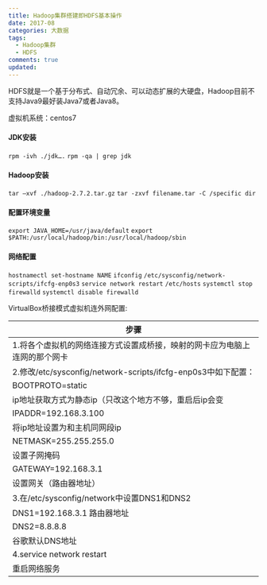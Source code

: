 ```yaml
---
title: Hadoop集群搭建即HDFS基本操作
date: 2017-08
categories: 大数据
tags: 
  - Hadoop集群
  - HDFS
comments: true
updated:
---
```

HDFS就是一个基于分布式、自动冗余、可以动态扩展的大硬盘，Hadoop目前不支持Java9最好装Java7或者Java8。

<!-- more -->
虚拟机系统：centos7

#### JDK安装
`rpm -ivh ./jdk….`
`rpm -qa | grep jdk`
#### Hadoop安装
`tar –xvf ./hadoop-2.7.2.tar.gz`
`tar -zxvf filename.tar -C /specific dir`
#### 配置环境变量
`export JAVA_HOME=/usr/java/default`
`export $PATH:/usr/local/hadoop/bin:/usr/local/hadoop/sbin`
#### 网络配置
`hostnamectl set-hostname NAME`
`ifconfig`
`/etc/sysconfig/network-scripts/ifcfg-enp0s3`
`service network restart`
`/etc/hosts`
`systemctl stop firewalld`
`systemctl disable firewalld`

VirtualBox桥接模式虚拟机连外网配置:

步骤|
-|
1.将各个虚拟机的网络连接方式设置成桥接，映射的网卡应为电脑上连网的那个网卡|
2.修改/etc/sysconfig/network-scripts/ifcfg-enp0s3中如下配置：|
  BOOTPROTO=static|
ip地址获取方式为静态ip（只改这个地方不够，重启后ip会变|
  IPADDR=192.168.3.100|
将ip地址设置为和主机同网段ip|
  NETMASK=255.255.255.0|
设置子网掩码|
  GATEWAY=192.168.3.1|
设置网关（路由器地址）|
3.在/etc/sysconfig/network中设置DNS1和DNS2|
DNS1=192.168.3.1    路由器地址|
DNS2=8.8.8.8|
谷歌默认DNS地址|
4.service network restart|
重启网络服务|

